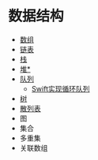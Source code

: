 # 数据结构

- [数组](Array.md)
- [链表](LinkedList.md)
- [栈](Stack.md)
- [堆*](Heap.md)
- [队列](Queue.md)
	- [Swift实现循环队列](Queue/CircularQueue.swift)
- [树](Tree.md)
- [散列表](HashTable.md)
- 图
- 集合
- 多重集
- 关联数组